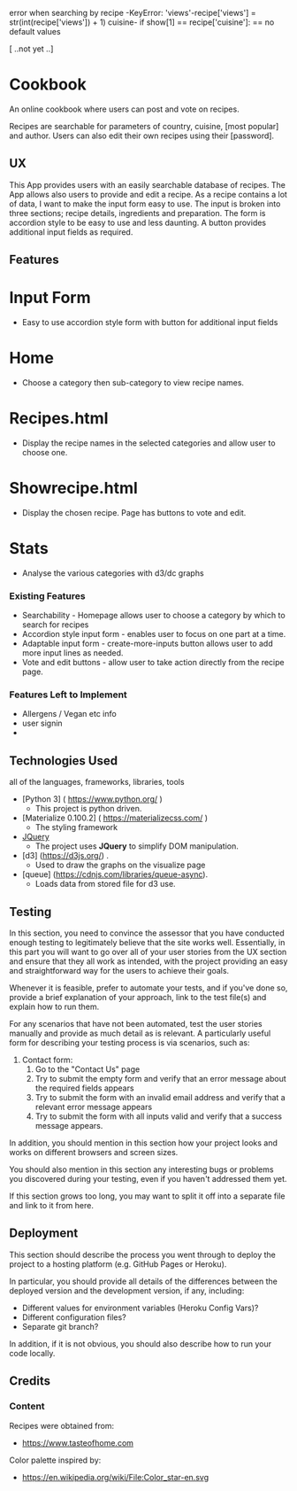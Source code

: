 error when searching by recipe -KeyError: 'views'-recipe['views'] = str(int(recipe['views']) + 1)
                                              cuisine- if show[1] == recipe['cuisine']:
            == no default values
                                              
                                              
[ ..not yet ..]
# Cookbook  
An online cookbook where users can post and vote on recipes.

Recipes are searchable for parameters of country, cuisine, [most popular] and author.
Users can also edit their own recipes using their [password].

## UX
This App provides users with an easily searchable database of recipes. 
The App allows also users to provide and edit a recipe.
As a recipe contains a lot of data, I want to make the input form easy to use.
The input is broken into three sections; recipe details, ingredients and preparation.
The form is accordion style to be easy to use and less daunting.
A button provides additional input fields as required.

## Features

# Input Form
- Easy to use accordion style form with button for additional input fields

# Home 
- Choose a category then sub-category to view recipe names.

# Recipes.html
- Display the recipe names in the selected categories and allow user to choose one.

# Showrecipe.html
- Display the chosen recipe. Page has buttons to vote and edit.

# Stats
- Analyse the various categories with d3/dc graphs

### Existing Features
- Searchability - Homepage allows user to choose a category by which to search for recipes
- Accordion style input form - enables user to focus on one part at a time.
- Adaptable input form - create-more-inputs button allows user to add more input lines as needed. 
- Vote and edit buttons - allow user to take action directly from the recipe page.

### Features Left to Implement
- Allergens / Vegan etc info
- user signin
- 

## Technologies Used

 all of the languages, frameworks, libraries, tools 
- [Python 3] ( https://www.python.org/ )
    - This project is python driven.
- [Materialize 0.100.2] ( https://materializecss.com/ )
   - The styling framework
- [JQuery](https://jquery.com)
    - The project uses **JQuery** to simplify DOM manipulation.
- [d3] (https://d3js.org/) . 
    - Used to draw the graphs on the visualize page
- [queue] (https://cdnjs.com/libraries/queue-async). 
    - Loads data from stored file for d3 use.
 


## Testing

In this section, you need to convince the assessor that you have conducted enough testing to legitimately believe that the site works well. Essentially, in this part you will want to go over all of your user stories from the UX section and ensure that they all work as intended, with the project providing an easy and straightforward way for the users to achieve their goals.

Whenever it is feasible, prefer to automate your tests, and if you've done so, provide a brief explanation of your approach, link to the test file(s) and explain how to run them.

For any scenarios that have not been automated, test the user stories manually and provide as much detail as is relevant. A particularly useful form for describing your testing process is via scenarios, such as:

1. Contact form:
    1. Go to the "Contact Us" page
    2. Try to submit the empty form and verify that an error message about the required fields appears
    3. Try to submit the form with an invalid email address and verify that a relevant error message appears
    4. Try to submit the form with all inputs valid and verify that a success message appears.

In addition, you should mention in this section how your project looks and works on different browsers and screen sizes.

You should also mention in this section any interesting bugs or problems you discovered during your testing, even if you haven't addressed them yet.

If this section grows too long, you may want to split it off into a separate file and link to it from here.

## Deployment

This section should describe the process you went through to deploy the project to a hosting platform (e.g. GitHub Pages or Heroku).

In particular, you should provide all details of the differences between the deployed version and the development version, if any, including:
- Different values for environment variables (Heroku Config Vars)?
- Different configuration files?
- Separate git branch?

In addition, if it is not obvious, you should also describe how to run your code locally.


## Credits

### Content
Recipes were obtained from:
- https://www.tasteofhome.com

Color palette inspired by:
- https://en.wikipedia.org/wiki/File:Color_star-en.svg
